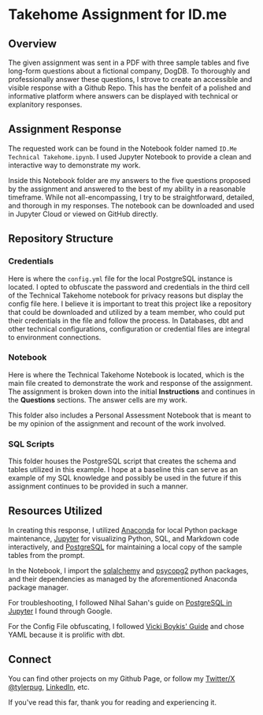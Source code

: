 # Takehome Assignment for ID.me

## Overview

The given assignment was sent in a PDF with three sample tables and five long-form questions about a fictional company, DogDB.  To thoroughly and professionally answer these questions, I strove to create an accessible and visible response with a Github Repo.  This has the benfeit of a polished and informative platform where answers can be displayed with technical or explanitory responses.


## Assignment Response

The requested work can be found in the Notebook folder named `ID.Me Technical Takehome.ipynb`.  I used Jupyter Notebook to provide a clean and interactive way to demonstrate my work. 

Inside this Notebook folder are my answers to the five questions proposed by the assignment and answered to the best of my ability in a reasonable timeframe.  While not all-encompassing, I try to be straightforward, detailed, and thorough in my responses.  The notebook can be downloaded and used in Jupyter Cloud or viewed on GitHub directly.


## Repository Structure

### Credentials

Here is where the `config.yml` file for the local PostgreSQL instance is located.  I opted to obfuscate the password and credentials in the third cell of the Technical Takehome notebook for privacy reasons but display the config file here.  I believe it is important to treat this project like a repository that could be downloaded and utilized by a team member, who could put their credentials in the file and follow the process.  In Databases, dbt and other technical configurations, configuration or credential files are integral to environment connections.

### Notebook

Here is where the Technical Takehome Notebook is located, which is the main file created to demonstrate the work and response of the assignment.  The assignment is broken down into the initial **Instructions** and continues in the **Questions** sections.  The answer cells are my work.  

This folder also includes a Personal Assessment Notebook that is meant to be my opinion of the assignment and recount of the work involved.

### SQL Scripts

This folder houses the PostgreSQL script that creates the schema and tables utilized in this example.  I hope at a baseline this can serve as an example of my SQL knowledge and possibly be used in the future if this assignment continues to be provided in such a manner.  


## Resources Utilized

In creating this response, I utilized [Anaconda](https://www.anaconda.com/) for local Python package maintenance, [Jupyter](https://jupyter.org/) for visualizing Python, SQL, and Markdown code interactively, and [PostgreSQL](https://www.postgresql.org/) for maintaining a local copy of the sample tables from the prompt.

In the Notebook, I import the [sqlalchemy](https://www.sqlalchemy.org/) and [psycopg2](https://pypi.org/project/psycopg2/) python packages, and their dependencies as managed by the aforementioned Anaconda package manager.

For troubleshooting, I followed Nihal Sahan's guide on [PostgreSQL in Jupyter](https://github.com/nihalsahan/DB/blob/main/ConnectPostgres.ipynb) I found through Google.

For the Config File obfuscating, I followed [Vicki Boykis' Guide](https://vickiboykis.com/2020/02/25/securely-storing-configuration-credentials-in-a-jupyter-notebook/) and chose YAML because it is prolific with dbt.

## Connect

You can find other projects on my Github Page, or follow my [Twitter/X @tylerpug](https://twitter.com/tylerpug), [LinkedIn](https://www.linkedin.com/in/tyler-pugliese-94713b10/), etc.

If you've read this far, thank you for reading and experiencing it.